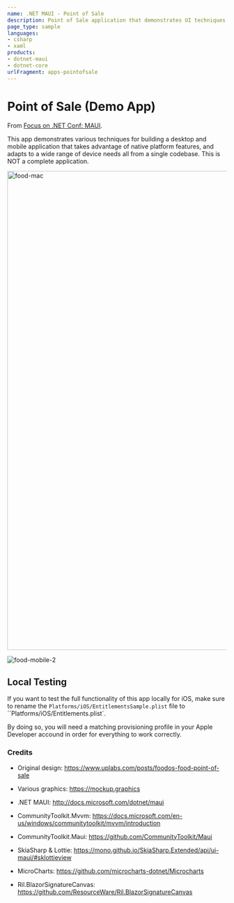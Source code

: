 ```yaml
---
name: .NET MAUI - Point of Sale
description: Point of Sale application that demonstrates UI techniques for customizing a sidebar menu, tab bars, radio buttons, and more. The project features a desktop/tablet UI and a mobile UI.
page_type: sample
languages:
- csharp
- xaml
products:
- dotnet-maui
- dotnet-core
urlFragment: apps-pointofsale
---
```


# Point of Sale (Demo App)

From [Focus on .NET Conf: MAUI](https://focus.dotnetconf.net).

This app demonstrates various techniques for building a desktop and mobile application that takes advantage of native platform features, and adapts to a wide range of device needs all from a single codebase. This is NOT a complete application.

<img width="1100" alt="food-mac" src="https://user-images.githubusercontent.com/41873/183739194-0e19cb9c-71aa-490b-9e80-25ea1dc40ce0.png">

![food-mobile-2](https://user-images.githubusercontent.com/41873/183740348-7f55d10d-8f79-4ee0-a71e-64b317cbd64f.png)

## Local Testing

If you want to test the full functionality of this app locally for iOS, make sure to rename the `Platforms/iOS/EntitlementsSample.plist` file to ``Platforms/iOS/Entitlements.plist`.

By doing so, you will need a matching provisioning profile in your Apple Developer accound in order for everything to work correctly.

### Credits

* Original design: https://www.uplabs.com/posts/foodos-food-point-of-sale
* Various graphics: https://mockup.graphics

* .NET MAUI: http://docs.microsoft.com/dotnet/maui
* CommunityToolkit.Mvvm: https://docs.microsoft.com/en-us/windows/communitytoolkit/mvvm/introduction
* CommunityToolkit.Maui: https://github.com/CommunityToolkit/Maui
* SkiaSharp & Lottie: https://mono.github.io/SkiaSharp.Extended/api/ui-maui/#sklottieview
* MicroCharts: https://github.com/microcharts-dotnet/Microcharts
* Ril.BlazorSignatureCanvas: https://github.com/ResourceWare/Ril.BlazorSignatureCanvas